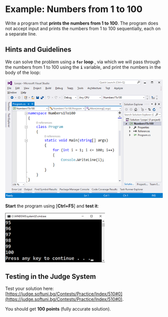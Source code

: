 # Example: Numbers from 1 to 100

Write a program that **prints the numbers from 1 to 100**. The program does not accept input and prints the numbers from 1 to 100 sequentially, each on a separate line.

## Hints and Guidelines

We can solve the problem using a **`for` loop** , via which we will pass through the numbers from 1 to 100 using the **`i`** variable, and print the numbers in the body of the loop:

![](/assets/chapter-5-images/01.Numbers-1-to-100-01.png)

**Start** the program using [**Ctrl+F5**] and **test it**:

![](/assets/chapter-5-images/01.Numbers-1-to-100-02.png)

## Testing in the Judge System

Test your solution here: [https://judge.softuni.bg/Contests/Practice/Index/510#0](https://judge.softuni.bg/Contests/Practice/Index/510#0).

You should get **100 points** (fully accurate solution).
